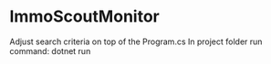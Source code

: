 # ImmoScoutMonitor

Adjust search criteria on top of the Program.cs
In project folder run command: dotnet run
